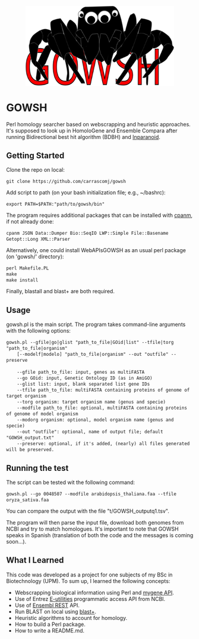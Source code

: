 <p align="center">
  <img src="logo.svg" alt="logo" width="400"/>
</p>

# GOWSH

Perl homology searcher based on webscrapping and heuristic approaches. It's supposed to look up in HomoloGene and
Ensemble Compara after running Bidirectional best hit algorithm (BDBH) and [Inparanoid](http://inparanoid.sbc.su.se/cgi-bin/index.cgi).

## Getting Started

Clone the repo on local:

    git clone https://github.com/carrascomj/gowsh

Add script to path (on your bash initialization file; e.g., ~/bashrc):

    export PATH=$PATH:"path/to/gowsh/bin"

The program requires additional packages that can be installed with [cpanm](https://metacpan.org/pod/cpanm), if not already done:

    cpanm JSON Data::Dumper Bio::SeqIO LWP::Simple File::Basename Getopt::Long XML::Parser

Alternatively, one could install WebAPIsGOWSH as an usual perl package (on 'gowsh/' directory):

    perl Makefile.PL
    make
    make install

Finally, blastall and blast+ are both required.

## Usage

gowsh.pl is the main script. The program takes command-line arguments with
the following options:

    gowsh.pl --gfile|go|glist "path_to_file|GOid|list" --tfile|torg "path_to_file|organism"
        [--modelf|modelo] "path_to_file|organism" --out "outfile" --preserve

        --gfile path_to_file: input, genes as multiFASTA
        --go GOid: input, Genetic Ontology ID (as in AmiGO)
        --glist list: input, blank separated list gene IDs
        --tfile path_to_file: multiFASTA containing proteins of genome of target organism
        --torg organism: target organism name (genus and specie)
        --modfile path_to_file: optional, multiFASTA containing proteins of genome of model organism
        --modorg organism: optional, model organism name (genus and specie)
        --out "outfile": optional, name of output file; default "GOWSH_output.txt"
        --preserve: optional, if it's added, (nearly) all files generated will be preserved.

## Running the test

The script can be tested wit the following command:

    gowsh.pl --go 0048507 --modfile arabidopsis_thaliana.faa --tfile oryza_sativa.faa

You can compare the output with the file "t/GOWSH_outputq1.tsv".

The program will then parse the input file, download both genomes from NCBI and try to match homologues. It's important to note that GOWSH speaks in Spanish (translation of both the code and the messages is coming soon...).

## What I Learned

This code was developed as a project for one subjects of my BSc in Biotechnology (UPM). To sum up, I learned the following concepts:
* Webscrapping biological information using Perl and [mygene API](http://mygene.info/v3/api#/).
* Use of Entrez [E-utilities](https://www.ncbi.nlm.nih.gov/books/NBK25499/) programmatic access API from NCBI.
* Use of [Ensembl REST](http://www.ensembl.org/index.html) API.
* Run BLAST on local using [blast+](https://www.ncbi.nlm.nih.gov/pubmed/20003500?dopt=Citation).
* Heuristic algorithms to account for homology.
* How to build a Perl package.
* How to write a README.md.
